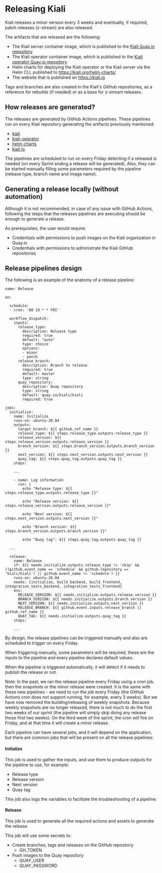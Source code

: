 # Releasing Kiali

Kiali releases a minor version every 3 weeks and eventually, if required, patch releases (z-stream) are also released.

The artifacts that are released are the following:

* The Kiali server container image, which is published to the [Kiali Quay.io repository](https://quay.io/repository/kiali/kiali?tab=tags)
* The Kiali operator container image, which is published to the [Kiali operator Quay.io repository](https://quay.io/repository/kiali/kiali-operator?tab=tags)
* Helm charts for deploying the Kiali operator or the Kiali server via the Helm CLI, published to https://kiali.org/helm-charts/
* The website that is published on https://kiali.io

Tags and branches are also created in the Kiali's GitHub repositories, as a reference for rebuilds (if needed) or as a base for z-stream releases.

## How releases are generated?

The releases are generated by GitHub Actions pipelines. These pipelines run on every Kiali repository generating the artifacts previously mentioned:

* [kiali](https://github.com/kiali/kiali/actions/workflows/release.yml)
* [kiali-operator](https://github.com/kiali/kiali-operator/actions/workflows/release.yml)
* [helm-charts](https://github.com/kiali/helm-charts/actions/workflows/release.yml)
* [kiali.io](https://github.com/kiali/kiali.io/actions/workflows/release.yml)

The pipelines are scheduled to run on every Friday detecting if a released is needed (on every Sprint ending a release will be generated). Also, they can be started manually filling some parameters required by the pipeline (release type, branch name and image name).

## Generating a release locally (without automation)

Although it is not recommended, in case of any issue with GitHub Actions, following the steps that the releases pipelines are executing should be enough to generate a release.

As prerequisites, the user would require:

* Credentials with permissions to push images on the Kiali organization in Quay.io
* Credentials with permissions to administrate the Kiali GitHub repositories

## Release pipelines design

The following is an example of the anatomy of a release pipeline:

```
name: Release

on:

  schedule:
  - cron: '00 19 * * FRI'

  workflow_dispatch:
    inputs:
      release_type:
        description: Release type
        required: true
        default: "auto"
        type: choice
        options:
        - minor
        - patch
      release_branch:
        description: Branch to release
        required: true
        default: master
        type: string
      quay_repository:
        description: Quay repository
        type: string
        default: quay.io/kiali/kiali
        required: true

jobs:
  initialize:
    name: Initialize
    runs-on: ubuntu-20.04
    outputs:
      target_branch: ${{ github.ref_name }}
      release_type: ${{ steps.release_type.outputs.release_type }}
      release_version: ${{ steps.release_version.outputs.release_version }}
      branch_version: ${{ steps.branch_version.outputs.branch_version }}
      next_version: ${{ steps.next_version.outputs.next_version }}
      quay_tag: ${{ steps.quay_tag.outputs.quay_tag }}
    steps:

    ...

    - name: Log information
      run: |
        echo "Release type: ${{ steps.release_type.outputs.release_type }}"

        echo "Release version: ${{ steps.release_version.outputs.release_version }}"

        echo "Next version: ${{ steps.next_version.outputs.next_version }}"

        echo "Branch version: ${{ steps.branch_version.outputs.branch_version }}"

        echo "Quay tag": ${{ steps.quay_tag.outputs.quay_tag }}

  ...

  release:
    name: Release
    if: ${{ needs.initialize.outputs.release_type != 'skip' && ((github.event_name == 'schedule' && github.repository == 'kiali/kiali') || github.event_name != 'schedule') }}
    runs-on: ubuntu-20.04
    needs: [initialize, build_backend, build_frontend, integration_tests_backend, integration_tests_frontend]
    env:
      RELEASE_VERSION: ${{ needs.initialize.outputs.release_version }}
      BRANCH_VERSION: ${{ needs.initialize.outputs.branch_version }}
      NEXT_VERSION: ${{ needs.initialize.outputs.next_version }}
      RELEASE_BRANCH: ${{ github.event.inputs.release_branch || github.ref_name }}
      QUAY_TAG: ${{ needs.initialize.outputs.quay_tag }}
    steps:

    ...

```

By design, the release pipelines can be triggered manually and also are scheduled to trigger on every Friday.

When triggering manually, some parameters will be required, these are the inputs to the pipeline and every pipeline declares default values.

When the pipeline is triggered automatically, it will detect if it needs to publish the release or not.

Note: In the past, we ran the release pipeline every Friday using a cron job, then the snapshots or the minor release were created. It is the same with these new pipelines - we need to run the job every Friday (the GitHub Actions cron does not support running, for example, every 3 weeks). But we have now removed the building/releasing of weekly snapshots. Because weekly snapshots are no longer released, there is not much to do the first two weeks of our sprint (the pipeline will simply skip doing any release those first two weeks). On the third week of the sprint, the cron will fire on Friday, and at that time it will create a minor release.

Each pipeline can have several jobs, and it will depend on the application, but there are common jobs that will be present on all the release pipelines:

#### Initialize

This job is used to gather the inputs, and use them to produce outputs for the pipeline to use, for example:

* Release type
* Release version
* Next version
* Quay tag

This job also logs the variables to facilitate the troubleshooting of a pipeline.

#### Release

This job is used to generate all the required actions and assets to generate the release.

This job will use some secrets to:

* Create branches, tags and releases on the GitHub repository
    * GH_TOKEN
* Push images to the Quay repository
    * QUAY_USER
    * QUAY_PASSWORD